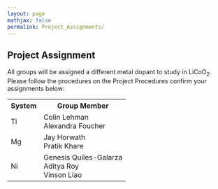 ```yaml
---
layout: page
mathjax: false
permalink: Project_Assignments/
---
```


## Project Assignment

All groups will be assigned a different metal dopant to study in LiCoO<sub>2</sub>. Please follow the procedures on the Project Procedures confirm your assignments below:

<table>
<tr>
    <th>System</th>
    <th>Group Member</th>
</tr>
<tr>
    <td>Ti</td>
    <td>Colin Lehman<br>
        Alexandra Foucher </td>
</tr>
<tr>
    <td>Mg </td>
    <td>Jay Horwath <br>
        Pratik Khare </td>
</tr>

<tr>
    <td>Ni</td>
    <td> Genesis Quiles-Galarza<br>
    Aditya Roy <br>
    Vinson Liao </td>
</tr>
</table>
